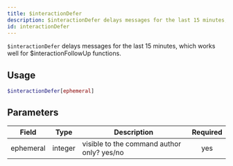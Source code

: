 ```yaml
---
title: $interactionDefer 
description: $interactionDefer delays messages for the last 15 minutes, which works well for $interactionFollowUp functions.
id: interactionDefer
---
```


`$interactionDefer` delays messages for the last 15 minutes, which works well for $interactionFollowUp functions.

## Usage

```php
$interactionDefer[ephemeral]
```

## Parameters 


| Field     | Type    | Description                                        | Required |
|-----------|---------|----------------------------------------------------| :------: |
| ephemeral    | integer  | visible to the command author only? yes/no                             | yes      |
